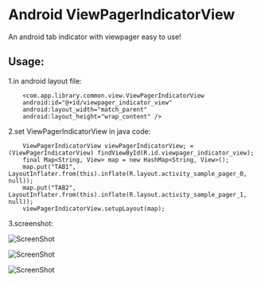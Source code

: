 Android ViewPagerIndicatorView
===========================

An android tab indicator with viewpager easy to use!

Usage:
--------------------------

1.in android layout file:

        <com.app.library.common.view.ViewPagerIndicatorView
        android:id="@+id/viewpager_indicator_view"
        android:layout_width="match_parent"
        android:layout_height="wrap_content" />


2.set ViewPagerIndicatorView in java code:

        ViewPagerIndicatorView viewPagerIndicatorView; = (ViewPagerIndicatorView) findViewById(R.id.viewpager_indicator_view);
        final Map<String, View> map = new HashMap<String, View>();
        map.put("TAB1", LayoutInflater.from(this).inflate(R.layout.activity_sample_pager_0, null));
        map.put("TAB2", LayoutInflater.from(this).inflate(R.layout.activity_sample_pager_1, null));
        viewPagerIndicatorView.setupLayout(map);

3.screenshot:

![ScreenShot](https://raw.github.com/allthelucky/android-viewpager-indicator/master/AndroidViewpagerIndicator/screenshots/shortcuta.png)

![ScreenShot](https://raw.github.com/allthelucky/android-viewpager-indicator/master/AndroidViewpagerIndicator/screenshots/shortcutb.png)

![ScreenShot](https://raw.github.com/allthelucky/android-viewpager-indicator/master/AndroidViewpagerIndicator/screenshots/shortcutc.png)
